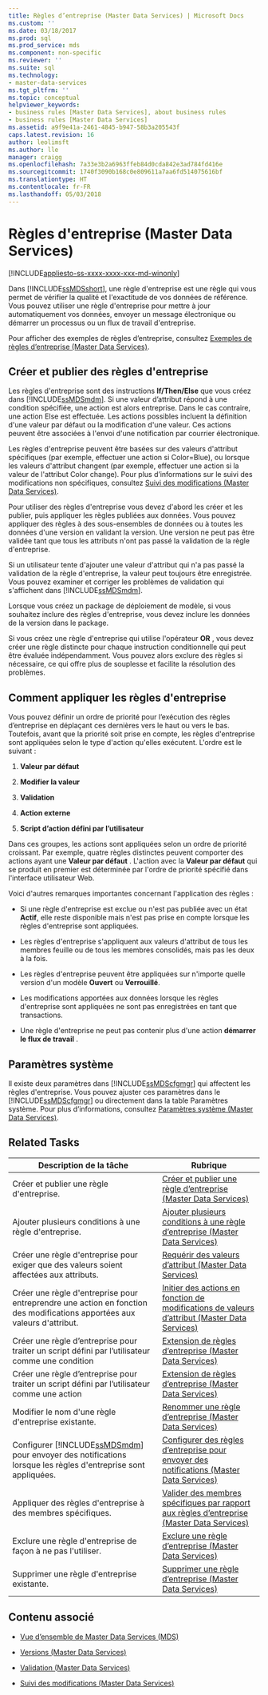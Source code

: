 ```yaml
---
title: Règles d’entreprise (Master Data Services) | Microsoft Docs
ms.custom: ''
ms.date: 03/18/2017
ms.prod: sql
ms.prod_service: mds
ms.component: non-specific
ms.reviewer: ''
ms.suite: sql
ms.technology:
- master-data-services
ms.tgt_pltfrm: ''
ms.topic: conceptual
helpviewer_keywords:
- business rules [Master Data Services], about business rules
- business rules [Master Data Services]
ms.assetid: a9f9e41a-2461-4845-b947-58b3a205543f
caps.latest.revision: 16
author: leolimsft
ms.author: lle
manager: craigg
ms.openlocfilehash: 7a33e3b2a6963ffeb84d0cda842e3ad784fd416e
ms.sourcegitcommit: 1740f3090b168c0e809611a7aa6fd514075616bf
ms.translationtype: HT
ms.contentlocale: fr-FR
ms.lasthandoff: 05/03/2018
---
```

# <a name="business-rules-master-data-services"></a>Règles d'entreprise (Master Data Services)

[!INCLUDE[appliesto-ss-xxxx-xxxx-xxx-md-winonly](../includes/appliesto-ss-xxxx-xxxx-xxx-md-winonly.md)]

  Dans [!INCLUDE[ssMDSshort](../includes/ssmdsshort-md.md)], une règle d'entreprise est une règle qui vous permet de vérifier la qualité et l'exactitude de vos données de référence. Vous pouvez utiliser une règle d'entreprise pour mettre à jour automatiquement vos données, envoyer un message électronique ou démarrer un processus ou un flux de travail d'entreprise.  
  
 Pour afficher des exemples de règles d’entreprise, consultez [Exemples de règles d’entreprise &#40;Master Data Services&#41;](../master-data-services/business-rule-examples-master-data-services.md).  
  
## <a name="create-and-publish-business-rules"></a>Créer et publier des règles d'entreprise  
 Les règles d'entreprise sont des instructions **If/Then/Else** que vous créez dans [!INCLUDE[ssMDSmdm](../includes/ssmdsmdm-md.md)]. Si une valeur d’attribut répond à une condition spécifiée, une action est alors entreprise. Dans le cas contraire, une action Else est effectuée. Les actions possibles incluent la définition d'une valeur par défaut ou la modification d'une valeur. Ces actions peuvent être associées à l'envoi d'une notification par courrier électronique.  
  
 Les règles d'entreprise peuvent être basées sur des valeurs d'attribut spécifiques (par exemple, effectuer une action si Color=Blue), ou lorsque les valeurs d'attribut changent (par exemple, effectuer une action si la valeur de l'attribut Color change). Pour plus d’informations sur le suivi des modifications non spécifiques, consultez [Suivi des modifications &#40;Master Data Services&#41;](../master-data-services/change-tracking-master-data-services.md).  
  
 Pour utiliser des règles d'entreprise vous devez d'abord les créer et les publier, puis appliquer les règles publiées aux données. Vous pouvez appliquer des règles à des sous-ensembles de données ou à toutes les données d'une version en validant la version. Une version ne peut pas être validée tant que tous les attributs n'ont pas passé la validation de la règle d'entreprise.  
  
 Si un utilisateur tente d'ajouter une valeur d'attribut qui n'a pas passé la validation de la règle d'entreprise, la valeur peut toujours être enregistrée. Vous pouvez examiner et corriger les problèmes de validation qui s'affichent dans [!INCLUDE[ssMDSmdm](../includes/ssmdsmdm-md.md)].  
  
 Lorsque vous créez un package de déploiement de modèle, si vous souhaitez inclure des règles d'entreprise, vous devez inclure les données de la version dans le package.  
  
 Si vous créez une règle d'entreprise qui utilise l'opérateur **OR** , vous devez créer une règle distincte pour chaque instruction conditionnelle qui peut être évaluée indépendamment. Vous pouvez alors exclure des règles si nécessaire, ce qui offre plus de souplesse et facilite la résolution des problèmes.  
  
## <a name="how-business-rules-are-applied"></a>Comment appliquer les règles d'entreprise  
 Vous pouvez définir un ordre de priorité pour l’exécution des règles d’entreprise en déplaçant ces dernières vers le haut ou vers le bas. Toutefois, avant que la priorité soit prise en compte, les règles d'entreprise sont appliquées selon le type d'action qu'elles exécutent. L'ordre est le suivant :  
  
1.  **Valeur par défaut**  
  
2.  **Modifier la valeur**  
  
3.  **Validation**  
  
4.  **Action externe**  
  
5.  **Script d’action défini par l’utilisateur**  
  
 Dans ces groupes, les actions sont appliquées selon un ordre de priorité croissant. Par exemple, quatre règles distinctes peuvent comporter des actions ayant une **Valeur par défaut** . L'action avec la **Valeur par défaut** qui se produit en premier est déterminée par l'ordre de priorité spécifié dans l'interface utilisateur Web.  
  
 Voici d'autres remarques importantes concernant l'application des règles :  
  
-   Si une règle d'entreprise est exclue ou n'est pas publiée avec un état **Actif**, elle reste disponible mais n'est pas prise en compte lorsque les règles d'entreprise sont appliquées.  
  
-   Les règles d'entreprise s'appliquent aux valeurs d'attribut de tous les membres feuille ou de tous les membres consolidés, mais pas les deux à la fois.  
  
-   Les règles d'entreprise peuvent être appliquées sur n'importe quelle version d'un modèle **Ouvert** ou **Verrouillé**.  
  
-   Les modifications apportées aux données lorsque les règles d'entreprise sont appliquées ne sont pas enregistrées en tant que transactions.  
  
-   Une règle d'entreprise ne peut pas contenir plus d'une action **démarrer le flux de travail** .  
  
## <a name="system-settings"></a>Paramètres système  
 Il existe deux paramètres dans [!INCLUDE[ssMDScfgmgr](../includes/ssmdscfgmgr-md.md)] qui affectent les règles d'entreprise. Vous pouvez ajuster ces paramètres dans le [!INCLUDE[ssMDScfgmgr](../includes/ssmdscfgmgr-md.md)] ou directement dans la table Paramètres système. Pour plus d’informations, consultez [Paramètres système &#40;Master Data Services&#41;](../master-data-services/system-settings-master-data-services.md).  
  
## <a name="related-tasks"></a>Related Tasks  
  
|Description de la tâche|Rubrique|  
|----------------------|-----------|  
|Créer et publier une règle d'entreprise.|[Créer et publier une règle d’entreprise &#40;Master Data Services&#41;](../master-data-services/create-and-publish-a-business-rule-master-data-services.md)|  
|Ajouter plusieurs conditions à une règle d'entreprise.|[Ajouter plusieurs conditions à une règle d’entreprise &#40;Master Data Services&#41;](../master-data-services/add-multiple-conditions-to-a-business-rule-master-data-services.md)|  
|Créer une règle d'entreprise pour exiger que des valeurs soient affectées aux attributs.|[Requérir des valeurs d’attribut &#40;Master Data Services&#41;](../master-data-services/require-attribute-values-master-data-services.md)|  
|Créer une règle d'entreprise pour entreprendre une action en fonction des modifications apportées aux valeurs d'attribut.|[Initier des actions en fonction de modifications de valeurs d’attribut &#40;Master Data Services&#41;](../master-data-services/initiate-actions-based-on-attribute-value-changes-master-data-services.md)|  
|Créer une règle d’entreprise pour traiter un script défini par l’utilisateur comme une condition|[Extension de règles d’entreprise &#40;Master Data Services&#41;](../master-data-services/business-rules-extension-master-data-services.md)|  
|Créer une règle d’entreprise pour traiter un script défini par l’utilisateur comme une action|[Extension de règles d’entreprise &#40;Master Data Services&#41;](../master-data-services/business-rules-extension-master-data-services.md)|  
|Modifier le nom d'une règle d'entreprise existante.|[Renommer une règle d’entreprise &#40;Master Data Services&#41;](../master-data-services/change-a-business-rule-name-master-data-services.md)|  
|Configurer [!INCLUDE[ssMDSmdm](../includes/ssmdsmdm-md.md)] pour envoyer des notifications lorsque les règles d'entreprise sont appliquées.|[Configurer des règles d’entreprise pour envoyer des notifications &#40;Master Data Services&#41;](../master-data-services/configure-business-rules-to-send-notifications-master-data-services.md)|  
|Appliquer des règles d'entreprise à des membres spécifiques.|[Valider des membres spécifiques par rapport aux règles d’entreprise &#40;Master Data Services&#41;](../master-data-services/validate-specific-members-against-business-rules-master-data-services.md)|  
|Exclure une règle d'entreprise de façon à ne pas l'utiliser.|[Exclure une règle d’entreprise &#40;Master Data Services&#41;](../master-data-services/exclude-a-business-rule-master-data-services.md)|  
|Supprimer une règle d'entreprise existante.|[Supprimer une règle d’entreprise &#40;Master Data Services&#41;](../master-data-services/delete-a-business-rule-master-data-services.md)|  
  
## <a name="related-content"></a>Contenu associé  
  
-   [Vue d’ensemble de Master Data Services &#40;MDS&#41;](../master-data-services/master-data-services-overview-mds.md)  
  
-   [Versions &#40;Master Data Services&#41;](../master-data-services/versions-master-data-services.md)  
  
-   [Validation &#40;Master Data Services&#41;](../master-data-services/validation-master-data-services.md)  
  
-   [Suivi des modifications &#40;Master Data Services&#41;](../master-data-services/change-tracking-master-data-services.md)  
  
  
